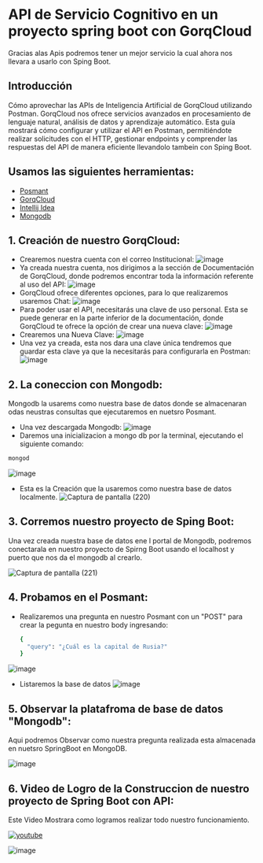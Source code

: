 # API de Servicio Cognitivo en un proyecto spring boot con GorqCloud

Gracias alas Apis podremos tener un mejor servicio la cual ahora nos llevara a usarlo con Sping Boot.

## Introducción

Cómo aprovechar las APIs de Inteligencia Artificial de GorqCloud utilizando Postman. GorqCloud nos ofrece servicios avanzados en procesamiento de lenguaje natural, análisis de datos y aprendizaje automático.
Esta guía mostrará cómo configurar y utilizar el API en Postman, permitiéndote realizar solicitudes con el  HTTP, gestionar endpoints y comprender las respuestas del API de manera eficiente llevandolo tambein con Sping Boot.

## Usamos las siguientes herramientas:

 - [Posmant](https://www.postman.com/downloads/)
 - [GorqCloud](https://console.groq.com/keys)
 - [Intellij Idea](https://www.jetbrains.com/idea/download/?section=windows)
 - [Mongodb](https://www.mongodb.com/es)

## 1. Creación de nuestro GorqCloud:
 - Crearemos nuestra cuenta con el correo Institucional:
 ![image](https://github.com/user-attachments/assets/1bde04fc-7258-4caf-8010-6d03912ba129)
 - Ya creada nuestra cuenta, nos dirigimos a la sección de Documentación de GorqCloud, donde podremos encontrar toda la información referente al uso del API:
 ![image](https://github.com/user-attachments/assets/fab5515e-6d7e-440e-91cb-f75e49eec225)
 - GorqCloud ofrece diferentes opciones, para lo que realizaremos usaremos Chat:
 ![image](https://github.com/user-attachments/assets/e05818d3-a55f-49b9-95e0-55ee99111e9a)
 - Para poder usar el API, necesitarás una clave de uso personal. Esta se puede generar en la parte inferior de la documentación, donde GorqCloud te ofrece la opción de crear una nueva clave:
 ![image](https://github.com/user-attachments/assets/460ac3cc-c798-4e00-a3eb-7fbf765b1e60)
 - Crearemos una Nueva Clave:
![image](https://github.com/user-attachments/assets/667983ca-54d9-4bff-9ddb-ae47ecb5b9e9)
 - Una vez ya creada, esta nos dara una clave única tendremos que guardar esta clave ya que la necesitarás para configurarla en Postman:
 ![image](https://github.com/user-attachments/assets/39642307-a521-498b-9734-173b46b40225)

## 2. La coneccion con Mongodb:
Mongodb la usarems como nuestra base de datos donde se almacenaran odas neustras consultas que ejecutaremos en nuetsro Posmant.
 - Una vez descargada Mongodb:
![image](https://github.com/user-attachments/assets/37695268-e2fc-4000-b6eb-61af4f64b02d)
 - Daremos una inicializacion a mongo db por la terminal, ejecutando el siguiente comando:
  ```bash
  mongod
  ```
  ![image](https://github.com/user-attachments/assets/6548dc2a-d72d-40da-a828-587138c96e08)
 - Esta es la Creación que la usaremos como nuestra base de datos localmente.
![Captura de pantalla (220)](https://github.com/user-attachments/assets/d62525cc-2812-44bf-9d55-4bc16a5043fe)
## 3. Corremos nuestro proyecto de Sping Boot:
Una vez creada nuestra base de datos ene l portal de Mongodb, podremos conectarala en nuestro proyecto de Spirng Boot usando el localhost y puerto que nos da el mongodb al crearlo.

![Captura de pantalla (221)](https://github.com/user-attachments/assets/1c75401f-8afb-4809-ae24-4ab0ba1e5637)
## 4. Probamos en el Posmant:
- Realizaremos una pregunta en nuestro Posmant con un "POST" para crear la pegunta en nuestro body ingresando:
  ```bash
  {
    "query": "¿Cuál es la capital de Rusia?"
  }
  ```
 ![image](https://github.com/user-attachments/assets/a2f6752d-d7b2-45d9-a41b-80a834896fd8)
- Listaremos la base de datos
 ![image](https://github.com/user-attachments/assets/4104f299-aa34-4ecd-b0fe-37337ddb53e0)

## 5. Observar la platafroma de base de datos "Mongodb":
Aqui podremos Observar como nuestra pregunta realizada esta almacenada en nuetsro SpringBoot en MongoDB.

![image](https://github.com/user-attachments/assets/efc0ad7b-e24b-4dfa-8208-ec1db535e871)

## 6. Video de Logro de la Construccion de nuestro proyecto de Spring Boot con API:
Este Video Mostrara como logramos realizar todo nuestro funcionamiento.

[![youtube](https://img.shields.io/badge/youtube-FF0000?style=for-the-badge&logo=youtube&logoColor=white)](https://youtu.be/ndfrxTnuY34?si=dBjnMVbrpVct7EWG)

![image](https://github.com/user-attachments/assets/57d71e69-00b3-498d-83b2-782fdefee2db)
